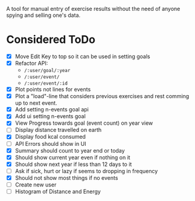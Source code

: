 A tool for manual entry of exercise results without the need of anyone spying and selling one's data.

# Considered ToDo

- [x] Move Edit Key to top so it can be used in setting goals
- [x] Refactor API:
  * `/:user/goal/:year`
  * `/:user/event/`
  * `/:user/event/:id`
- [x] Plot points not lines for events
- [x] Plot a "load"-line that considers previous exercises and rest comming up to next event.
- [x] Add setting n-events goal api
- [x] Add ui setting n-events goal
- [x] View Progress towards goal (event count) on year view
- [ ] Display distance travelled on earth
- [x] Display food kcal consumed
- [ ] API Errors should show in UI
- [x] Summary should count to year end or today
- [x] Should show current year even if nothing on it
- [x] Should show next year if less than 12 days to it
- [ ] Ask if sick, hurt or lazy if seems to dropping in frequency
- [x] Should not show most things if no events
- [ ] Create new user
- [ ] Histogram of Distance and Energy

